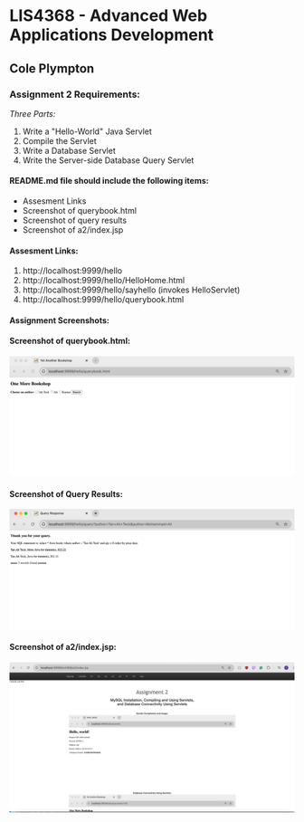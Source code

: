 # LIS4368 - Advanced Web Applications Development

## Cole Plympton

### Assignment 2 Requirements:

*Three Parts:*

1. Write a "Hello-World" Java Servlet
2. Compile the Servlet
3. Write a Database Servlet 
4. Write the Server-side Database Query Servlet


#### README.md file should include the following items:

* Assesment Links 
* Screenshot of querybook.html
* Screenshot of query results
* Screenshot of a2/index.jsp

#### Assesment Links:

1. http://localhost:9999/hello 
2. http://localhost:9999/hello/HelloHome.html
3. http://localhost:9999/hello/sayhello (invokes HelloServlet)
4. http://localhost:9999/hello/querybook.html

#### Assignment Screenshots:

#### Screenshot of querybook.html:

![A2 querybook.html](img/database_connectivity1.png)

#### Screenshot of Query Results:
![A2 Query Results](img/database_connectivity2.png)

#### Screenshot of a2/index.jsp:
![A2 index.png](img/indexjsp.png)

